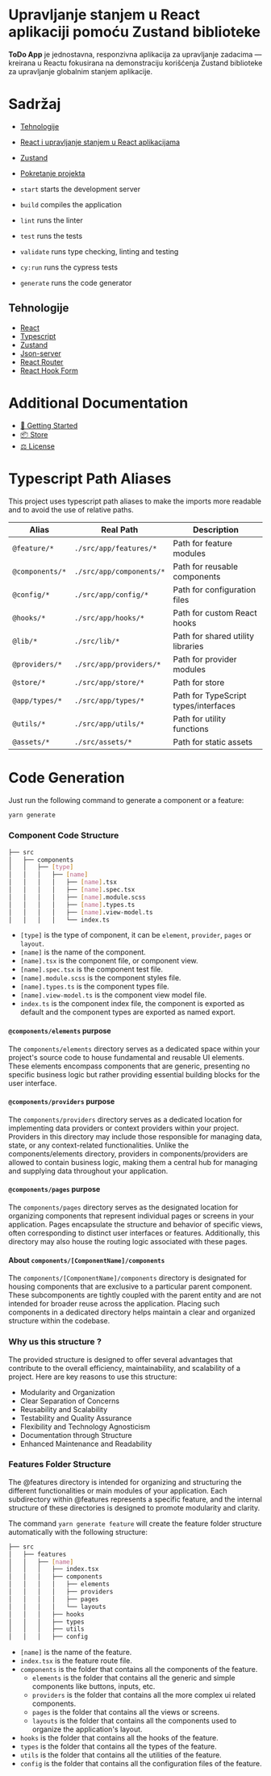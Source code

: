 # Upravljanje stanjem u React aplikaciji pomoću Zustand biblioteke
**ToDo App** je jednostavna, responzivna aplikacija za upravljanje zadacima — kreirana u Reactu fokusirana na demonstraciju korišćenja Zustand biblioteke za upravljanje globalnim stanjem aplikacije.

# Sadržaj
- [Tehnologije](#uvod)
- [React i upravljanje stanjem u React aplikacijama](#uvod)
- [Zustand](#uvod)
- [Pokretanje projekta](#uvod)


- `start` starts the development server
- `build` compiles the application
- `lint` runs the linter
- `test` runs the tests
- `validate` runs type checking, linting and testing
- `cy:run` runs the cypress tests
- `generate` runs the code generator

## Tehnologije
- [React](https://reactjs.org/)
- [Typescript](https://www.typescriptlang.org/)
- [Zustand](https://github.com/pmndrs/zustand)
- [Json-server](https://www.npmjs.com/package/json-server)
- [React Router](https://reactrouter.com/)
- [React Hook Form](https://react-hook-form.com/)

# Additional Documentation
- [🚀 Getting Started](./docs/getting-started.md)
- [📦 Store](./docs/store.md)
- [⚖️ License](./LICENCE.md)

# Typescript Path Aliases
This project uses typescript path aliases to make the imports more readable and to avoid the use of relative paths.

| Alias                | Real Path                      | Description                            |
|----------------------|--------------------------------|----------------------------------------|
| `@feature/*`         | `./src/app/features/*`         | Path for feature modules               |
| `@components/*`      | `./src/app/components/*`      | Path for reusable components            |
| `@config/*`          | `./src/app/config/*`           | Path for configuration files           |
| `@hooks/*`           | `./src/app/hooks/*`            | Path for custom React hooks            |
| `@lib/*`             | `./src/lib/*`              | Path for shared utility libraries      |
| `@providers/*`       | `./src/app/providers/*`        | Path for provider modules              |
| `@store/*`           | `./src/app/store/*`            | Path for store                         |
| `@app/types/*`       | `./src/app/types/*`            | Path for TypeScript types/interfaces   |
| `@utils/*`           | `./src/app/utils/*`            | Path for utility functions             |
| `@assets/*`          | `./src/assets/*`               | Path for static assets                 |

# Code Generation
Just run the following command to generate a component or a feature:
```bash
yarn generate
```
### Component Code Structure

```bash
├── src
│   ├── components
│   │   ├── [type]
│   │   │   ├── [name]
│   │   │   │   ├── [name].tsx
│   │   │   │   ├── [name].spec.tsx
│   │   │   │   ├── [name].module.scss
│   │   │   │   ├── [name].types.ts
│   │   │   │   ├── [name].view-model.ts
│   │   │   │   └── index.ts
```
- `[type]` is the type of component, it can be `element`, `provider`, `pages` or `layout`.
- `[name]` is the name of the component.
- `[name].tsx` is the component file, or component view.
- `[name].spec.tsx` is the component test file.
- `[name].module.scss` is the component styles file.
- `[name].types.ts` is the component types file.
- `[name].view-model.ts` is the component view model file.
- `index.ts` is the component index file, the component is exported as default and the component types are exported as named export.

#### `@components/elements` purpose

The `components/elements` directory serves as a dedicated space within your project's source code to house fundamental and reusable UI elements.
These elements encompass components that are generic, presenting no specific business logic but rather providing essential building blocks for the user interface.

#### `@components/providers` purpose

The `components/providers` directory serves as a dedicated location for implementing data providers or context providers within your project.
Providers in this directory may include those responsible for managing data, state, or any context-related functionalities.
Unlike the components/elements directory, providers in components/providers are allowed to contain business logic,
making them a central hub for managing and supplying data throughout your application.

#### `@components/pages` purpose

The `components/pages` directory serves as the designated location for organizing components that represent individual pages or screens in your application.
Pages encapsulate the structure and behavior of specific views, often corresponding to distinct user interfaces or features.
Additionally, this directory may also house the routing logic associated with these pages.

#### About `components/[ComponentName]/components`

The `components/[ComponentName]/components` directory is designated for housing components that are exclusive to a particular parent component.
These subcomponents are tightly coupled with the parent entity and are not intended for broader reuse across the application.
Placing such components in a dedicated directory helps maintain a clear and organized structure within the codebase.

### Why us this structure ?

The provided structure is designed to offer several advantages that contribute to the overall efficiency, maintainability, and scalability of a project.
Here are key reasons to use this structure:
- Modularity and Organization
- Clear Separation of Concerns
- Reusability and Scalability
- Testability and Quality Assurance
- Flexibility and Technology Agnosticism
- Documentation through Structure
- Enhanced Maintenance and Readability

### Features Folder Structure
The @features directory is intended for organizing and structuring the different functionalities or main modules of your application. Each subdirectory within @features represents a specific feature, and the internal structure of these directories is designed to promote modularity and clarity.

The command `yarn generate feature` will create the feature folder structure automatically with the following structure:

```bash
├── src
│   ├── features
│   │   ├── [name]
│   │   │   ├── index.tsx
│   │   │   ├── components
│   │   │   │   ├── elements
│   │   │   │   ├── providers
│   │   │   │   ├── pages
│   │   │   │   └── layouts
│   │   │   ├── hooks
│   │   │   ├── types
│   │   │   ├── utils
│   │   │   ├── config
```
- `[name]` is the name of the feature.
- `index.tsx` is the feature route file.
- `components` is the folder that contains all the components of the feature.
  - `elements` is the folder that contains all the generic and simple components like buttons, inputs, etc.
  - `providers` is the folder that contains all the more complex ui related components.
  - `pages` is the folder that contains all the views or screens.
  - `layouts` is the folder that contains all the components used to organize the application's layout.
- `hooks` is the folder that contains all the hooks of the feature.
- `types` is the folder that contains all the types of the feature.
- `utils` is the folder that contains all the utilities of the feature.
- `config` is the folder that contains all the configuration files of the feature.
